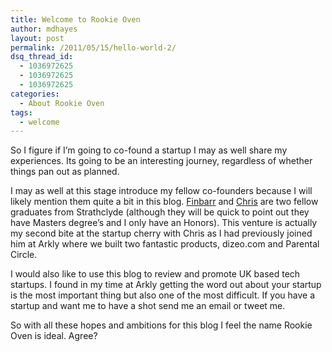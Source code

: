 ```yaml
---
title: Welcome to Rookie Oven
author: mdhayes
layout: post
permalink: /2011/05/15/hello-world-2/
dsq_thread_id:
  - 1036972625
  - 1036972625
  - 1036972625
categories:
  - About Rookie Oven
tags:
  - welcome
---
```

So I figure if I&#8217;m going to co-found a startup I may as well share my experiences. Its going to be an interesting journey, regardless of whether things pan out as planned.

I may as well at this stage introduce my fellow co-founders because I will likely mention them quite a bit in this blog. [Finbarr][1] and [Chris][2] are two fellow graduates from Strathclyde (although they will be quick to point out they have Masters degree&#8217;s and I only have an Honors). This venture is actually my second bite at the startup cherry with Chris as I had previously joined him at Arkly where we built two fantastic products, dizeo.com and Parental Circle.

I would also like to use this blog to review and promote UK based tech startups. I found in my time at Arkly getting the word out about your startup is the most important thing but also one of the most difficult. If you have a startup and want me to have a shot send me an email or tweet me.

So with all these hopes and ambitions for this blog I feel the name Rookie Oven is ideal. Agree?

 [1]: http://finbarrtaylor.com "Finbarr Taylor"
 [2]: http://christophmccann.com "Chris McCann"